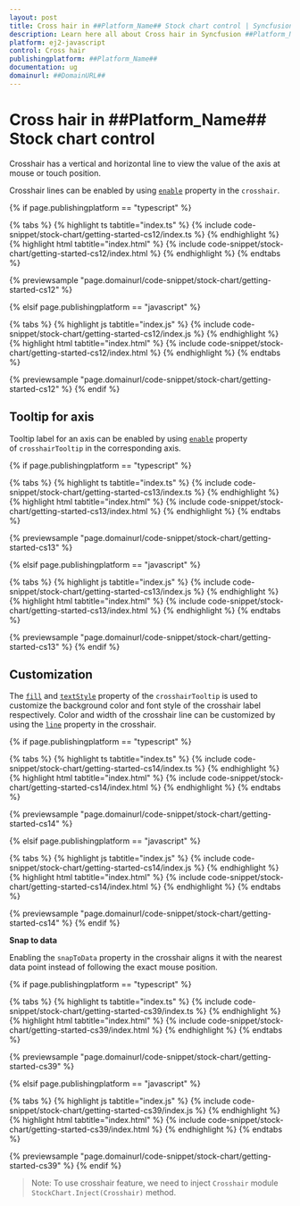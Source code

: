 ```yaml
---
layout: post
title: Cross hair in ##Platform_Name## Stock chart control | Syncfusion
description: Learn here all about Cross hair in Syncfusion ##Platform_Name## Stock chart control of Syncfusion Essential JS 2 and more.
platform: ej2-javascript
control: Cross hair 
publishingplatform: ##Platform_Name##
documentation: ug
domainurl: ##DomainURL##
---
```


# Cross hair in ##Platform_Name## Stock chart control

Crosshair has a vertical and horizontal line to view the value of the axis at mouse or touch position.

Crosshair lines can be enabled by using [`enable`](../api/chart/crosshairSettingsModel/#enable) property in the `crosshair`.

{% if page.publishingplatform == "typescript" %}

 {% tabs %}
{% highlight ts tabtitle="index.ts" %}
{% include code-snippet/stock-chart/getting-started-cs12/index.ts %}
{% endhighlight %}
{% highlight html tabtitle="index.html" %}
{% include code-snippet/stock-chart/getting-started-cs12/index.html %}
{% endhighlight %}
{% endtabs %}
        
{% previewsample "page.domainurl/code-snippet/stock-chart/getting-started-cs12" %}

{% elsif page.publishingplatform == "javascript" %}

{% tabs %}
{% highlight js tabtitle="index.js" %}
{% include code-snippet/stock-chart/getting-started-cs12/index.js %}
{% endhighlight %}
{% highlight html tabtitle="index.html" %}
{% include code-snippet/stock-chart/getting-started-cs12/index.html %}
{% endhighlight %}
{% endtabs %}

{% previewsample "page.domainurl/code-snippet/stock-chart/getting-started-cs12" %}
{% endif %}

## Tooltip for axis

Tooltip label for an axis can be enabled by using [`enable`](../api/chart/crosshairTooltipModel/#enable) property of `crosshairTooltip` in the corresponding axis.

{% if page.publishingplatform == "typescript" %}

 {% tabs %}
{% highlight ts tabtitle="index.ts" %}
{% include code-snippet/stock-chart/getting-started-cs13/index.ts %}
{% endhighlight %}
{% highlight html tabtitle="index.html" %}
{% include code-snippet/stock-chart/getting-started-cs13/index.html %}
{% endhighlight %}
{% endtabs %}
        
{% previewsample "page.domainurl/code-snippet/stock-chart/getting-started-cs13" %}

{% elsif page.publishingplatform == "javascript" %}

{% tabs %}
{% highlight js tabtitle="index.js" %}
{% include code-snippet/stock-chart/getting-started-cs13/index.js %}
{% endhighlight %}
{% highlight html tabtitle="index.html" %}
{% include code-snippet/stock-chart/getting-started-cs13/index.html %}
{% endhighlight %}
{% endtabs %}

{% previewsample "page.domainurl/code-snippet/stock-chart/getting-started-cs13" %}
{% endif %}

## Customization

The [`fill`](../api/chart/crosshairTooltipModel/#fill) and [`textStyle`](../api/chart/crosshairTooltipModel/#textstyle) property of the `crosshairTooltip` is used to customize the background color and font style of the crosshair label respectively. Color and width of the crosshair line can be customized by using the [`line`](../api/chart/crosshairSettingsModel/#line) property in the crosshair.

{% if page.publishingplatform == "typescript" %}

 {% tabs %}
{% highlight ts tabtitle="index.ts" %}
{% include code-snippet/stock-chart/getting-started-cs14/index.ts %}
{% endhighlight %}
{% highlight html tabtitle="index.html" %}
{% include code-snippet/stock-chart/getting-started-cs14/index.html %}
{% endhighlight %}
{% endtabs %}
        
{% previewsample "page.domainurl/code-snippet/stock-chart/getting-started-cs14" %}

{% elsif page.publishingplatform == "javascript" %}

{% tabs %}
{% highlight js tabtitle="index.js" %}
{% include code-snippet/stock-chart/getting-started-cs14/index.js %}
{% endhighlight %}
{% highlight html tabtitle="index.html" %}
{% include code-snippet/stock-chart/getting-started-cs14/index.html %}
{% endhighlight %}
{% endtabs %}

{% previewsample "page.domainurl/code-snippet/stock-chart/getting-started-cs14" %}
{% endif %}

**Snap to data**

Enabling the `snapToData` property in the crosshair aligns it with the nearest data point instead of following the exact mouse position.

{% if page.publishingplatform == "typescript" %}

 {% tabs %}
{% highlight ts tabtitle="index.ts" %}
{% include code-snippet/stock-chart/getting-started-cs39/index.ts %}
{% endhighlight %}
{% highlight html tabtitle="index.html" %}
{% include code-snippet/stock-chart/getting-started-cs39/index.html %}
{% endhighlight %}
{% endtabs %}
        
{% previewsample "page.domainurl/code-snippet/stock-chart/getting-started-cs39" %}

{% elsif page.publishingplatform == "javascript" %}

{% tabs %}
{% highlight js tabtitle="index.js" %}
{% include code-snippet/stock-chart/getting-started-cs39/index.js %}
{% endhighlight %}
{% highlight html tabtitle="index.html" %}
{% include code-snippet/stock-chart/getting-started-cs39/index.html %}
{% endhighlight %}
{% endtabs %}

{% previewsample "page.domainurl/code-snippet/stock-chart/getting-started-cs39" %}
{% endif %}

>Note: To use crosshair feature, we need to inject `Crosshair` module `StockChart.Inject(Crosshair)` method.
